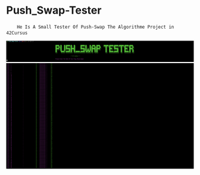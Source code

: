 # Push_Swap-Tester
		He Is A Small Tester Of Push-Swap The Algorithme Project in 42Cursus
![Screenshot](Screen_Shot_1.png)
![Screenshot](Screen_Shot_2.png)

